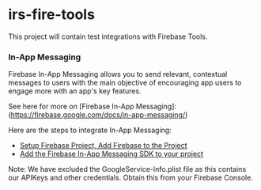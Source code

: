 # irs-fire-tools
This project will contain test integrations with Firebase Tools.

### In-App Messaging

Firebase In-App Messaging allows you to send relevant, contextual messages to users 
with the main objective of encouraging app users to engage more with an app's key features.

See here for more on [Firebase In-App Messaging]: (https://firebase.google.com/docs/in-app-messaging/)

Here are the steps to integrate In-App Messaging:
* [Setup Firebase Project, Add Firebase to the Project](https://firebase.google.com/docs/ios/setup)
* [Add the Firebase In-App Messaging SDK to your project](https://firebase.google.com/docs/in-app-messaging/get-started)  

Note: We have excluded the GoogleService-Info.plist file as this contains our APIKeys and other credentials. Obtain this from your Firebase Console.
